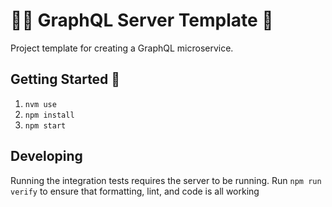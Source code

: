# 🧑‍🚀 GraphQL Server Template 🌌

Project template for creating a GraphQL microservice.

## Getting Started 🚀

1. `nvm use`
2. `npm install`
3. `npm start`

## Developing

Running the integration tests requires the server to be running. Run `npm run verify` to ensure that formatting, lint, and code is all working

